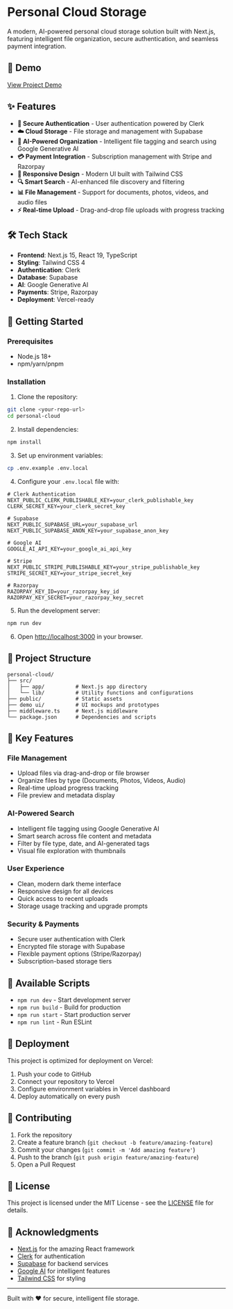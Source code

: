 # Personal Cloud Storage

A modern, AI-powered personal cloud storage solution built with Next.js, featuring intelligent file organization, secure authentication, and seamless payment integration.

## 🎥 Demo

[View Project Demo](https://drive.google.com/file/d/10-kntCcTGv-ANaIOZX7NYriMtptTcKri/view?usp=sharing)

## ✨ Features

- **🔐 Secure Authentication** - User authentication powered by Clerk
- **☁️ Cloud Storage** - File storage and management with Supabase
- **🤖 AI-Powered Organization** - Intelligent file tagging and search using Google Generative AI
- **💳 Payment Integration** - Subscription management with Stripe and Razorpay
- **📱 Responsive Design** - Modern UI built with Tailwind CSS
- **🔍 Smart Search** - AI-enhanced file discovery and filtering
- **📊 File Management** - Support for documents, photos, videos, and audio files
- **⚡ Real-time Upload** - Drag-and-drop file uploads with progress tracking

## 🛠️ Tech Stack

- **Frontend**: Next.js 15, React 19, TypeScript
- **Styling**: Tailwind CSS 4
- **Authentication**: Clerk
- **Database**: Supabase
- **AI**: Google Generative AI
- **Payments**: Stripe, Razorpay
- **Deployment**: Vercel-ready

## 🚀 Getting Started

### Prerequisites

- Node.js 18+ 
- npm/yarn/pnpm

### Installation

1. Clone the repository:
```bash
git clone <your-repo-url>
cd personal-cloud
```

2. Install dependencies:
```bash
npm install
```

3. Set up environment variables:
```bash
cp .env.example .env.local
```

4. Configure your `.env.local` file with:
```env
# Clerk Authentication
NEXT_PUBLIC_CLERK_PUBLISHABLE_KEY=your_clerk_publishable_key
CLERK_SECRET_KEY=your_clerk_secret_key

# Supabase
NEXT_PUBLIC_SUPABASE_URL=your_supabase_url
NEXT_PUBLIC_SUPABASE_ANON_KEY=your_supabase_anon_key

# Google AI
GOOGLE_AI_API_KEY=your_google_ai_api_key

# Stripe
NEXT_PUBLIC_STRIPE_PUBLISHABLE_KEY=your_stripe_publishable_key
STRIPE_SECRET_KEY=your_stripe_secret_key

# Razorpay
RAZORPAY_KEY_ID=your_razorpay_key_id
RAZORPAY_KEY_SECRET=your_razorpay_key_secret
```

5. Run the development server:
```bash
npm run dev
```

6. Open [http://localhost:3000](http://localhost:3000) in your browser.

## 📁 Project Structure

```
personal-cloud/
├── src/
│   ├── app/          # Next.js app directory
│   └── lib/          # Utility functions and configurations
├── public/           # Static assets
├── demo ui/          # UI mockups and prototypes
├── middleware.ts     # Next.js middleware
└── package.json      # Dependencies and scripts
```

## 🎯 Key Features

### File Management
- Upload files via drag-and-drop or file browser
- Organize files by type (Documents, Photos, Videos, Audio)
- Real-time upload progress tracking
- File preview and metadata display

### AI-Powered Search
- Intelligent file tagging using Google Generative AI
- Smart search across file content and metadata
- Filter by file type, date, and AI-generated tags
- Visual file exploration with thumbnails

### User Experience
- Clean, modern dark theme interface
- Responsive design for all devices
- Quick access to recent uploads
- Storage usage tracking and upgrade prompts

### Security & Payments
- Secure user authentication with Clerk
- Encrypted file storage with Supabase
- Flexible payment options (Stripe/Razorpay)
- Subscription-based storage tiers

## 🔧 Available Scripts

- `npm run dev` - Start development server
- `npm run build` - Build for production
- `npm run start` - Start production server
- `npm run lint` - Run ESLint

## 🚀 Deployment

This project is optimized for deployment on Vercel:

1. Push your code to GitHub
2. Connect your repository to Vercel
3. Configure environment variables in Vercel dashboard
4. Deploy automatically on every push

## 🤝 Contributing

1. Fork the repository
2. Create a feature branch (`git checkout -b feature/amazing-feature`)
3. Commit your changes (`git commit -m 'Add amazing feature'`)
4. Push to the branch (`git push origin feature/amazing-feature`)
5. Open a Pull Request

## 📄 License

This project is licensed under the MIT License - see the [LICENSE](LICENSE) file for details.

## 🙏 Acknowledgments

- [Next.js](https://nextjs.org/) for the amazing React framework
- [Clerk](https://clerk.dev/) for authentication
- [Supabase](https://supabase.com/) for backend services
- [Google AI](https://ai.google.dev/) for intelligent features
- [Tailwind CSS](https://tailwindcss.com/) for styling

---

Built with ❤️ for secure, intelligent file storage.